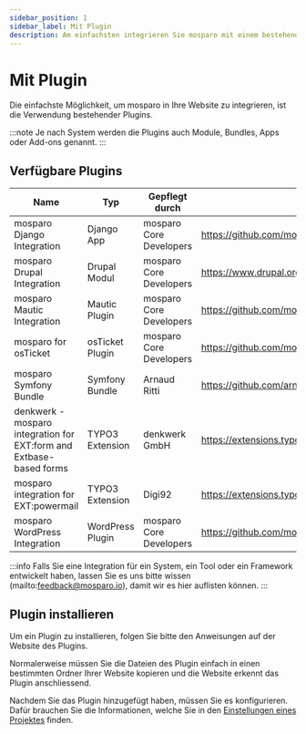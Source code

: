 ```yaml
---
sidebar_position: 1
sidebar_label: Mit Plugin
description: Am einfachsten integrieren Sie mosparo mit einem bestehenden Plugin in Ihre Website.
---
```


# Mit Plugin

Die einfachste Möglichkeit, um mosparo in Ihre Website zu integrieren, ist die Verwendung bestehender Plugins.

:::note
Je nach System werden die Plugins auch Module, Bundles, Apps oder Add-ons genannt.
:::

## Verfügbare Plugins

| Name                                                                | Typ              | Gepflegt durch          | Link                                                     |
|---------------------------------------------------------------------|------------------|-------------------------|----------------------------------------------------------|
| mosparo Django Integration                                          | Django App       | mosparo Core Developers | https://github.com/mosparo/django-integration            |
| mosparo Drupal Integration                                          | Drupal Modul     | mosparo Core Developers | https://www.drupal.org/project/mosparo_integration       |
| mosparo Mautic Integration                                          | Mautic Plugin    | mosparo Core Developers | https://github.com/mosparo/osticket-plugin               |
| mosparo for osTicket                                                | osTicket Plugin  | mosparo Core Developers | https://github.com/mosparo/osticket-plugin               |
| mosparo Symfony Bundle                                              | Symfony Bundle   | Arnaud Ritti            | https://github.com/arnaud-ritti/mosparo-bundle           |
| denkwerk - mosparo integration for EXT:form and Extbase-based forms | TYPO3 Extension  | denkwerk GmbH           | https://extensions.typo3.org/extension/mosparo_form      |
| mosparo integration for EXT:powermail                               | TYPO3 Extension  | Digi92                  | https://extensions.typo3.org/extension/mosparo_powermail |
| mosparo WordPress Integration                                       | WordPress Plugin | mosparo Core Developers | https://github.com/mosparo/wordpress-plugin              |

:::info
Falls Sie eine Integration für ein System, ein Tool oder ein Framework entwickelt haben, lassen Sie es uns bitte wissen (mailto:feedback@mosparo.io), damit wir es hier auflisten können.
:::

## Plugin installieren

Um ein Plugin zu installieren, folgen Sie bitte den Anweisungen auf der Website des Plugins.

Normalerweise müssen Sie die Dateien des Plugin einfach in einen bestimmten Ordner Ihrer Website kopieren und die Website erkennt das Plugin anschliessend.

Nachdem Sie das Plugin hinzugefügt haben, müssen Sie es konfigurieren. Dafür brauchen Sie die Informationen, welche Sie in den [Einstellungen eines Projektes](../usage/settings) finden.
